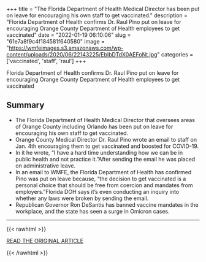 +++
title = "The Florida Department of Health Medical Director has been put on leave for encouraging his own staff to get vaccinated."
description = "Florida Department of Health confirms Dr. Raul Pino put on leave for encouraging Orange County Department of Health employees to get vaccinated"
date = "2022-01-19 06:10:06"
slug = "61e7a8f9c4f184581f640580"
image = "https://wmfeimages.s3.amazonaws.com/wp-content/uploads/2020/06/22143225/EbIbDTdX0AEFoNt.jpg"
categories = ['vaccinated', 'staff', 'raul']
+++

Florida Department of Health confirms Dr. Raul Pino put on leave for encouraging Orange County Department of Health employees to get vaccinated

## Summary

- The Florida Department of Health Medical Director that oversees areas of Orange County including Orlando has been put on leave for encouraging his own staff to get vaccinated.
- Orange County Medical Director Dr. Raul Pino wrote an email to staff on Jan. 4th encouraging them to get vaccinated and boosted for COVID-19.
- In it he wrote, “I have a hard time understanding how we can be in public health and not practice it.”After sending the email he was placed on administrative leave.
- In an email to WMFE, the Florida Department of Health has confirmed Pino was put on leave because, “the decision to get vaccinated is a personal choice that should be free from coercion and mandates from employers.”Florida DOH says it’s even conducting an inquiry into whether any laws were broken by sending the email.
- Republican Governor Ron DeSantis has banned vaccine mandates in the workplace, and the state has seen a surge in Omicron cases.

---

{{< rawhtml >}}
  <p class="article-category">
    <a target="_blank" href="https://www.wmfe.org/pino-put-on-leave-for-encouraging-orange-county-department-of-health-employees-to-get-vaccinated/195298">READ THE ORIGINAL ARTICLE</a>
  </p>
{{< /rawhtml >}}
